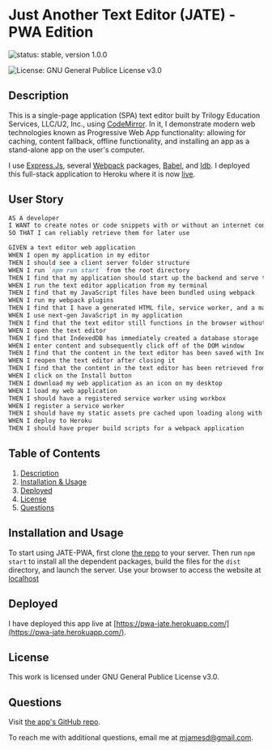 # Just Another Text Editor (JATE) - PWA Edition
![status: stable, version 1.0.0](https://img.shields.io/badge/stable-version%201.0.0-green)

![License: GNU General Publice License v3.0](https://img.shields.io/badge/license-GNU%20General%20Publice%20License%20v3.0-yellowgreen)

## Description
This is a single-page application (SPA) text editor built by Trilogy Education Services, LLC/U2, Inc., using [CodeMirror](https://codemirror.net/). In it, I demonstrate modern web technologies known as Progressive Web App functionality: allowing for caching, content fallback, offline functionality, and installing an app as a stand-alone app on the user's computer.

I use [Express.Js](https://www.npmjs.com/package/express), several [Webpack](https://www.npmjs.com/package/webpack) packages, [Babel](https://www.npmjs.com/package/@babel/core), and [Idb](https://www.npmjs.com/package/idb). I deployed this full-stack application to Heroku where it is now [live](#installation-and-usage).

## User Story

```md
AS A developer
I WANT to create notes or code snippets with or without an internet connection
SO THAT I can reliably retrieve them for later use

GIVEN a text editor web application
WHEN I open my application in my editor
THEN I should see a client server folder structure
WHEN I run `npm run start` from the root directory
THEN I find that my application should start up the backend and serve the client
WHEN I run the text editor application from my terminal
THEN I find that my JavaScript files have been bundled using webpack
WHEN I run my webpack plugins
THEN I find that I have a generated HTML file, service worker, and a manifest file
WHEN I use next-gen JavaScript in my application
THEN I find that the text editor still functions in the browser without errors
WHEN I open the text editor
THEN I find that IndexedDB has immediately created a database storage
WHEN I enter content and subsequently click off of the DOM window
THEN I find that the content in the text editor has been saved with IndexedDB
WHEN I reopen the text editor after closing it
THEN I find that the content in the text editor has been retrieved from our IndexedDB
WHEN I click on the Install button
THEN I download my web application as an icon on my desktop
WHEN I load my web application
THEN I should have a registered service worker using workbox
WHEN I register a service worker
THEN I should have my static assets pre cached upon loading along with subsequent pages and static assets
WHEN I deploy to Heroku
THEN I should have proper build scripts for a webpack application
```

## Table of Contents
1. [Description](#description)
2. [Installation & Usage](#installation-and-usage)
3. [Deployed](#deployed)
4. [License](#license)
5. [Questions](#questions)

## Installation and Usage

To start using JATE-PWA, first clone [the repo](https://github.com/mjamesd/pwa-jate) to your server. Then run `npm start` to install all the dependent packages, build the files for the `dist` directory, and launch the server. Use your browser to access the website at [localhost](http://localhost:3000)

## Deployed

I have deployed this app live at [https://pwa-jate.herokuapp.com/](https://pwa-jate.herokuapp.com/).

## License

This work is licensed under GNU General Publice License v3.0.

## Questions

Visit [the app's GitHub repo](https://github.com/mjamesd/pwa-jate).

To reach me with additional questions, email me at [mjamesd@gmail.com](mailto:mjamesd@gmail.com).